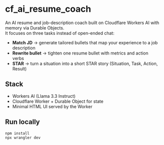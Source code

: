 # cf_ai_resume_coach

An AI resume and job-description coach built on Cloudflare Workers AI with memory via Durable Objects.  
It focuses on three tasks instead of open-ended chat:

- **Match JD** → generate tailored bullets that map your experience to a job description  
- **Rewrite bullet** → tighten one resume bullet with metrics and action verbs  
- **STAR** → turn a situation into a short STAR story (Situation, Task, Action, Result)

## Stack
- Workers AI (Llama 3.3 Instruct)
- Cloudflare Worker + Durable Object for state
- Minimal HTML UI served by the Worker

## Run locally
```bash
npm install
npx wrangler dev

